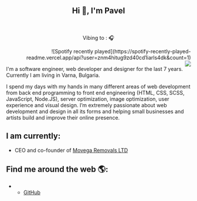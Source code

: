 <div align="center" width="50">
<h2 align="center">Hi 👋, I'm Pavel</h2>
<br><br> Vibing to : 🎧  </strong></p>
<div align="right">![Spotify recently played](https://spotify-recently-played-readme.vercel.app/api?user=znm4hitug9zd40cd1iarls4dk&count=1) <br></div>


</div>


<img align="right" src="https://github-readme-stats.vercel.app/api?username=perov93&hide_title=false">

I'm a software engineer, web developer and designer for the last 7 years. Currently I am living in Varna, Bulgaria.

I spend my days with my hands in many different areas of web development from back end programming to front end engineering (HTML, CSS, SCSS, JavaScript, Node.JS), server optimization, image optimization, user experience and visual design. I’m extremely passionate about web development and design in all its forms and helping small businesses and artists build and improve their online presence.

## I am currently:
 - CEO and co-founder of [Movega Removals LTD](https://www.movega.co.uk)
## Find me around the web 🌎:
 - - [GitHub](https://github.com/perov93)
